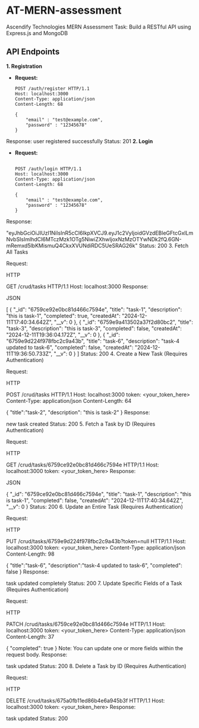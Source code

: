 # AT-MERN-assessment
Ascendify Technologies MERN Assessment Task: Build a RESTful API using Express.js and MongoDB


## API Endpoints

**1. Registration**

* **Request:**
  ```http
  POST /auth/register HTTP/1.1
  Host: localhost:3000
  Content-Type: application/json
  Content-Length: 68

  {
      "email" : "test@example.com",
      "password" : "12345678"
  }
Response:
user registered successfully
Status: 201
**2. Login**

* **Request:**

    ```HTTP

    POST /auth/login HTTP/1.1
    Host: localhost:3000
    Content-Type: application/json
    Content-Length: 68

    {
        "email" : "test@example.com",
        "password" : "12345678"
    }
Response:

"eyJhbGciOiJIUzI1NiIsInR5cCI6IkpXVCJ9.eyJ1c2VyIjoidGVzdEBleGFtcGxlLmNvbSIsImlhdCI6MTczMzk1OTg5NiwiZXhwIjoxNzMzOTYwNDk2fQ.6GN-mRemxd5lbKMismuQ4CkxXVUNdiRDC5UeSRAG26k" 
Status: 200
3. Fetch All Tasks

Request:

HTTP

GET /crud/tasks HTTP/1.1
Host: localhost:3000
Response:

JSON

[
    {
        "_id": "6759ce92e0bc81d466c7594e",
        "title": "task-1",
        "description": "this is task-1",
        "completed": true,
        "createdAt": "2024-12-11T17:40:34.642Z",
        "__v": 0
    },
    {
        "_id": "6759e9a413502a37f2d80bc2",
        "title": "task-3",
        "description": "this is task-3",
        "completed": false,
        "createdAt": "2024-12-11T19:36:04.172Z",
        "__v": 0
    },
    {
        "_id": "6759e9d224f978fbc2c9a43b",
        "title": "task-6",
        "description": "task-4 updated to task-6",
        "completed": false,
        "createdAt": "2024-12-11T19:36:50.733Z",
        "__v": 0
    }
]
Status: 200
4. Create a New Task (Requires Authentication)

Request:

HTTP

POST /crud/tasks HTTP/1.1
Host: localhost:3000
token: <your_token_here> 
Content-Type: application/json
Content-Length: 64

{
    "title":"task-2",
    "description": "this is task-2"
}
Response:

new task created
Status: 200
5. Fetch a Task by ID (Requires Authentication)

Request:

HTTP

GET /crud/tasks/6759ce92e0bc81d466c7594e HTTP/1.1
Host: localhost:3000
token: <your_token_here> 
Response:

JSON

{
    "_id": "6759ce92e0bc81d466c7594e",
    "title": "task-1",
    "description": "this is task-1",
    "completed": false,
    "createdAt": "2024-12-11T17:40:34.642Z",
    "__v": 0
}
Status: 200
6. Update an Entire Task (Requires Authentication)

Request:

HTTP

PUT /crud/tasks/6759e9d224f978fbc2c9a43b?token=null HTTP/1.1 
Host: localhost:3000
token: <your_token_here> 
Content-Type: application/json
Content-Length: 98

{
    "title":"task-6",
    "description":"task-4 updated to task-6",
    "completed": false
}
Response:

task updated completely
Status: 200
7. Update Specific Fields of a Task (Requires Authentication)

Request:

HTTP

PATCH /crud/tasks/6759ce92e0bc81d466c7594e HTTP/1.1
Host: localhost:3000
token: <your_token_here> 
Content-Type: application/json
Content-Length: 37

{
    "completed": true 
}
Note: You can update one or more fields within the request body.
Response:

task updated
Status: 200
8. Delete a Task by ID (Requires Authentication)

Request:

HTTP

DELETE /crud/tasks/675a0fb11ed86b4e6a945b3f HTTP/1.1
Host: localhost:3000
token: <your_token_here> 
Response:

task updated 
Status: 200